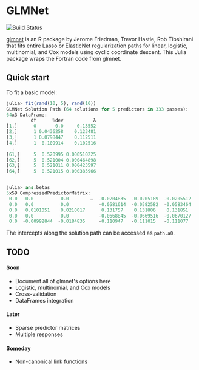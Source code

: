 # GLMNet

[![Build Status](https://travis-ci.org/simonster/GLMNet.jl.png)](https://travis-ci.org/simonster/GLMNet.jl)

[glmnet](http://www.jstatsoft.org/v33/i01/) is an R package by Jerome Friedman, Trevor Hastie, Rob Tibshirani that fits entire Lasso or ElasticNet regularization paths for linear, logistic, multinomial, and Cox models using cyclic coordinate descent. This Julia package wraps the Fortran code from glmnet.

## Quick start

To fit a basic model:

```julia
julia> fit(rand(10, 5), rand(10))
GLMNet Solution Path (64 solutions for 5 predictors in 333 passes):
64x3 DataFrame:
         df      %dev           λ
[1,]      0       0.0     0.13552
[2,]      1 0.0436258    0.123481
[3,]      1 0.0798447    0.112511
[4,]      1  0.109914    0.102516
  :
[61,]     5  0.520995 0.000510225
[62,]     5  0.521004 0.000464898
[63,]     5  0.521011 0.000423597
[64,]     5  0.521015 0.000385966


julia> ans.betas
5x59 CompressedPredictorMatrix:
 0.0   0.0          0.0        …  -0.0204835  -0.0205189  -0.0205512
 0.0   0.0          0.0           -0.0581614  -0.0582582  -0.0583464
 0.0   0.0101051    0.0210017      0.131757    0.131806    0.131851 
 0.0   0.0          0.0           -0.0668845  -0.0669516  -0.0670127
 0.0  -0.00992844  -0.0184835     -0.110947   -0.111015   -0.111077
```

The intercepts along the solution path can be accessed as `path.a0`.

## TODO

#### Soon
- Document all of glmnet's options here
- Logistic, multinomial, and Cox models
- Cross-validation
- DataFrames integration

#### Later
- Sparse predictor matrices
- Multiple responses

#### Someday
- Non-canonical link functions
